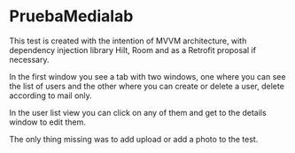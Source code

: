 # PruebaMedialab

This test is created with the intention of MVVM architecture, with dependency injection library Hilt, Room and as a Retrofit proposal if necessary.

In the first window you see a tab with two windows, one where you can see the list of users and the other where you can create or delete a user, delete according to mail only.

In the user list view you can click on any of them and get to the details window to edit them.

The only thing missing was to add upload or add a photo to the test.
